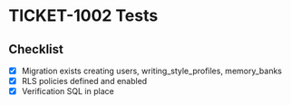 # TICKET-1002 Tests

## Checklist
- [x] Migration exists creating users, writing_style_profiles, memory_banks
- [x] RLS policies defined and enabled
- [x] Verification SQL in place 